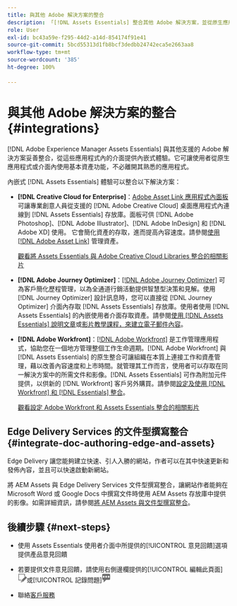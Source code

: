 ```yaml
---
title: 與其他 Adobe 解決方案的整合
description: 「[!DNL Assets Essentials] 整合其他 Adobe 解決方案，並從原生應用程式內提供內嵌式體驗。」
role: User
exl-id: bc43a59e-f295-44d2-a14d-854174f91e41
source-git-commit: 5bcd55313d1fb8bcf3dedbb24742eca5e2663aa8
workflow-type: tm+mt
source-wordcount: '385'
ht-degree: 100%

---
```


# 與其他 Adobe 解決方案的整合 {#integrations}

[!DNL Adobe Experience Manager Assets Essentials] 與其他支援的 Adobe 解決方案妥善整合，從這些應用程式內的介面提供內嵌式體驗。它可讓使用者從原生應用程式或介面內使用基本資產功能，不必離開其熟悉的應用程式。

內嵌式 [!DNL Assets Essentials] 體驗可以整合以下解決方案：

* **[!DNL Creative Cloud for Enterprise]**：[Adobe Asset Link 應用程式內面板](https://www.adobe.com/creativecloud/business/enterprise/adobe-asset-link.html)可讓專業創意人員從支援的 [!DNL Adobe Creative Cloud] 桌面應用程式內連線到 [!DNL Assets Essentials] 存放庫。面板可供 [!DNL Adobe Photoshop]、[!DNL Adobe Illustrator]、[!DNL Adobe InDesign] 和 [!DNL Adobe XD] 使用。 它會簡化資產的存取，進而提高內容速度。請參閱[使用  [!DNL Adobe Asset Link]](https://helpx.adobe.com/enterprise/using/manage-assets-using-adobe-asset-link.html) 管理資產。

  [觀看將 Assets Essentials 與 Adobe Creative Cloud Libraries 整合的相關影片](https://experienceleague.adobe.com/docs/experience-manager-learn/assets-essentials/creative-cloud.html)

* **[!DNL Adobe Journey Optimizer]**：[[!DNL Adobe Journey Optimizer]](https://business.adobe.com/products/journey-optimizer/adobe-journey-optimizer.html) 可為客戶簡化歷程管理，以為全通道行銷活動提供智慧型決策和見解。使用 [!DNL Journey Optimizer] 設計訊息時，您可以直接從 [!DNL Journey Optimizer] 介面內存取 [!DNL Assets Essentials] 存放庫。使用者使用 [!DNL Assets Essentials] 的內嵌使用者介面存取資產。請參閱[使用 [!DNL Assets Essentials] 說明文章](https://experienceleague.adobe.com/docs/journey-optimizer/using/create-messages/assets-essentials.html)或[影片教學課程，來建立電子郵件內容](https://experienceleague.adobe.com/docs/journey-optimizer-learn/tutorials/create-messages/create-email-content-with-the-message-editor.html?lang=zh-Hant)。

* **[!DNL Adobe Workfront]**：[[!DNL Adobe Workfront]](https://www.workfront.com/) 是工作管理應用程式，協助您在一個地方管理整個工作生命週期。[!DNL Adobe Workfront] 與 [!DNL Assets Essentials] 的原生整合可讓組織在本質上連接工作和資產管理，藉以改善內容速度和上市時間。就管理其工作而言，使用者可以存取在同一解決方案中的所需文件和影像。[!DNL Assets Essentials] 可作為附加元件提供，以供新的 [!DNL Workfront] 客戶另外購買。請參閱[設定及使用 [!DNL Workfront] 和 [!DNL Essentials] 整合](https://one.workfront.com/s/document-item?bundleId=the-new-workfront-experience&amp;topicId=Content%2FDocuments%2FAdobe_Workfront_for_Experience_Manager_Assets_Essentials%2F_workfront-for-aem-asset-essentials.htm)。

  [觀看設定 Adobe Workfront 和 Assets Essentials 整合的相關影片](https://experienceleague.adobe.com/docs/experience-manager-learn/assets-essentials/workfront/configure.html)

## Edge Delivery Services 的文件型撰寫整合 {#integrate-doc-authoring-edge-and-assets}

Edge Delivery 讓您能夠建立快速、引人入勝的網站，作者可以在其中快速更新和發佈內容，並且可以快速啟動新網站。

將 AEM Assets 與 Edge Delivery Services 文件型撰寫整合，讓網站作者能夠在 Microsoft Word 或 Google Docs 中撰寫文件時使用 AEM Assets 存放庫中提供的影像。如需詳細資訊，請參閱[將 AEM Assets 與文件型撰寫整合](https://experienceleague.adobe.com/docs/experience-manager-cloud-service/content/edge-delivery/using.html#integrate-assets-edge)。

## 後續步驟 {#next-steps}

* 使用 Assets Essentials 使用者介面中所提供的[!UICONTROL 意見回饋]選項提供產品意見回饋

* 若要提供文件意見回饋，請使用右側邊欄提供的[!UICONTROL 編輯此頁面]![來編輯頁面](assets/do-not-localize/edit-page.png)或[!UICONTROL 記錄問題]![來建立 GitHub 問題](assets/do-not-localize/github-issue.png)

* 聯絡[客戶服務](https://experienceleague.adobe.com/?support-solution=General#support)

<!-- TBD: Hiding this link till GA. Do not even include the beta mention as discussed with Greg. Beta is done with customers selected by the Accounts team. It is not an open Beta program. At GA, document this.

* **[[!DNL Creative Cloud Libraries]**: This integration will be made available in the future.

* **[[!DNL Adobe Studio]]**: This integration will be made available in the future.
-->
